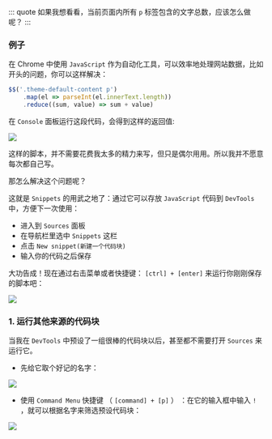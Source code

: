 ::: quote
如果我想看看，当前页面内所有 `p` 标签包含的文字总数，应该怎么做呢？
:::

### 例子

在 Chrome 中使用 `JavaScript` 作为自动化工具，可以效率地处理网站数据，比如开头的问题，你可以这样解决：

``` javascript
$$('.theme-default-content p')
    .map(el => parseInt(el.innerText.length))
    .reduce((sum, value) => sum + value)
```

在 `Console` 面板运行这段代码，会得到这样的返回值:

![](https://wingman-1300536089.cos.ap-shanghai.myqcloud.com/chrome/C02/code-block.png)

这样的脚本，并不需要花费我太多的精力来写，但只是偶尔用用。所以我并不愿意每次都自己写。

那怎么解决这个问题呢？

这就是 `Snippets` 的用武之地了：通过它可以存放 `JavaScript` 代码到 `DevTools` 中，方便下一次使用：

* 进入到 `Sources` 面板
* 在导航栏里选中 `Snippets` 这栏
* 点击 `New snippet(新建一个代码块)` 
* 输入你的代码之后保存

大功告成！现在通过右击菜单或者快捷键： `[ctrl] + [enter]` 来运行你刚刚保存的脚本吧：

![](https://wingman-1300536089.cos.ap-shanghai.myqcloud.com/chrome/C02/code-snippet.gif)

### 1. 运行其他来源的代码块

当我在 `DevTools` 中预设了一组很棒的代码块以后，甚至都不需要打开 `Sources` 来运行它。

* 先给它取个好记的名字：

![](https://wingman-1300536089.cos.ap-shanghai.myqcloud.com/chrome/C02/snippet01.gif)

* 使用 `Command Menu` 快捷键 （ `[command] + [p]` ） ：在它的输入框中输入 `!` ，就可以根据名字来筛选预设代码块：

![](https://wingman-1300536089.cos.ap-shanghai.myqcloud.com/chrome/C02/snippet02.gif)
